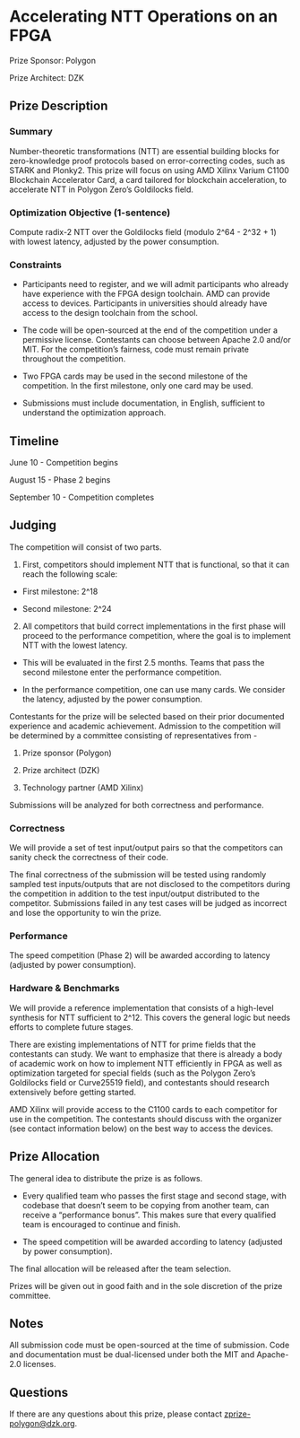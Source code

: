 # Accelerating NTT Operations on an FPGA

  

Prize Sponsor: Polygon

Prize Architect: DZK

## Prize Description

### Summary

  

Number-theoretic transformations (NTT) are essential building blocks for zero-knowledge proof protocols based on error-correcting codes, such as STARK and Plonky2. This prize will focus on using AMD Xilinx Varium C1100 Blockchain Accelerator Card, a card tailored for blockchain acceleration, to accelerate NTT in Polygon Zero’s Goldilocks field.

### Optimization Objective (1-sentence)

  

Compute radix-2 NTT over the Goldilocks field (modulo 2^64 - 2^32 + 1) with lowest latency, adjusted by the power consumption.

### Constraints

  

-   Participants need to register, and we will admit participants who already have experience with the FPGA design toolchain. AMD can provide access to devices. Participants in universities should already have access to the design toolchain from the school.
    

-   The code will be open-sourced at the end of the competition under a permissive license. Contestants can choose between Apache 2.0 and/or MIT. For the competition’s fairness, code must remain private throughout the competition.
    
-   Two FPGA cards may be used in the second milestone of the competition. In the first milestone, only one card may be used.
    
-   Submissions must include documentation, in English, sufficient to understand the optimization approach.
    

  

## Timeline

  

June 10 - Competition begins

August 15 - Phase 2 begins

September 10 - Competition completes

  
  

## Judging

  

The competition will consist of two parts.

  

1.  First, competitors should implement NTT that is functional, so that it can reach the following scale:
    

-  First milestone: 2^18
    
-  Second milestone: 2^24
    

2.  All competitors that build correct implementations in the first phase will proceed to the performance competition, where the goal is to implement NTT with the lowest latency.
    

-  This will be evaluated in the first 2.5 months. Teams that pass the second milestone enter the performance competition.
    
-  In the performance competition, one can use many cards. We consider the latency, adjusted by the power consumption.
    

  

Contestants for the prize will be selected based on their prior documented experience and academic achievement. Admission to the competition will be determined by a committee consisting of representatives from -

  

1.  Prize sponsor (Polygon)
    
2.  Prize architect (DZK)
    
3.  Technology partner (AMD Xilinx)
    

  

Submissions will be analyzed for both correctness and performance.

### Correctness

  

We will provide a set of test input/output pairs so that the competitors can sanity check the correctness of their code.

  

The final correctness of the submission will be tested using randomly sampled test inputs/outputs that are not disclosed to the competitors during the competition in addition to the test input/output distributed to the competitor. Submissions failed in any test cases will be judged as incorrect and lose the opportunity to win the prize.

### Performance

  

The speed competition (Phase 2) will be awarded according to latency (adjusted by power consumption).

### Hardware & Benchmarks

  

We will provide a reference implementation that consists of a high-level synthesis for NTT sufficient to 2^12. This covers the general logic but needs efforts to complete future stages.

  

There are existing implementations of NTT for prime fields that the contestants can study. We want to emphasize that there is already a body of academic work on how to implement NTT efficiently in FPGA as well as optimization targeted for special fields (such as the Polygon Zero’s Goldilocks field or Curve25519 field), and contestants should research extensively before getting started.

  

AMD Xilinx will provide access to the C1100 cards to each competitor for use in the competition. The contestants should discuss with the organizer (see contact information below) on the best way to access the devices.

## Prize Allocation

  

The general idea to distribute the prize is as follows.

-   Every qualified team who passes the first stage and second stage, with codebase that doesn’t seem to be copying from another team, can receive a “performance bonus”. This makes sure that every qualified team is encouraged to continue and finish.
    
-   The speed competition will be awarded according to latency (adjusted by power consumption).
    

  

The final allocation will be released after the team selection.

  

Prizes will be given out in good faith and in the sole discretion of the prize committee.

## Notes

  

All submission code must be open-sourced at the time of submission. Code and documentation must be dual-licensed under both the MIT and Apache-2.0 licenses.

## Questions

  

If there are any questions about this prize, please contact zprize-polygon@dzk.org.
